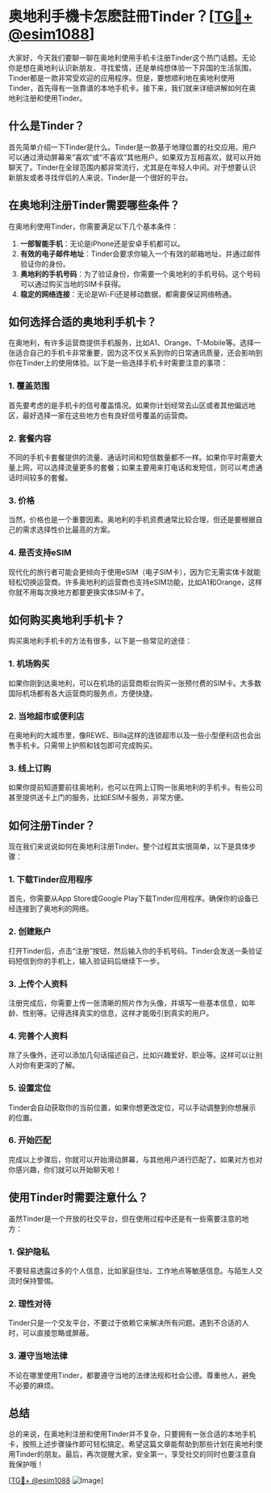 # 奥地利手機卡怎麽註冊Tinder？[[TG💪+ @esim1088](https://t.me/s/esim1088)]

大家好，今天我们要聊一聊在奥地利使用手机卡注册Tinder这个热门话题。无论你是想在奥地利认识新朋友、寻找爱情，还是单纯想体验一下异国的生活氛围，Tinder都是一款非常受欢迎的应用程序。但是，要想顺利地在奥地利使用Tinder，首先得有一张靠谱的本地手机卡。接下来，我们就来详细讲解如何在奥地利注册和使用Tinder。

## 什么是Tinder？

首先简单介绍一下Tinder是什么。Tinder是一款基于地理位置的社交应用，用户可以通过滑动屏幕来“喜欢”或“不喜欢”其他用户。如果双方互相喜欢，就可以开始聊天了。Tinder在全球范围内都非常流行，尤其是在年轻人中间。对于想要认识新朋友或者寻找伴侣的人来说，Tinder是一个很好的平台。

## 在奥地利注册Tinder需要哪些条件？

在奥地利使用Tinder，你需要满足以下几个基本条件：

1. **一部智能手机**：无论是iPhone还是安卓手机都可以。
2. **有效的电子邮件地址**：Tinder会要求你输入一个有效的邮箱地址，并通过邮件验证你的身份。
3. **奥地利的手机号码**：为了验证身份，你需要一个奥地利的手机号码。这个号码可以通过购买当地的SIM卡获得。
4. **稳定的网络连接**：无论是Wi-Fi还是移动数据，都需要保证网络畅通。

## 如何选择合适的奥地利手机卡？

在奥地利，有许多运营商提供手机服务，比如A1、Orange、T-Mobile等。选择一张适合自己的手机卡非常重要，因为这不仅关系到你的日常通讯质量，还会影响到你在Tinder上的使用体验。以下是一些选择手机卡时需要注意的事项：

### 1. **覆盖范围**
   首先要考虑的是手机卡的信号覆盖情况。如果你计划经常去山区或者其他偏远地区，最好选择一家在这些地方也有良好信号覆盖的运营商。

### 2. **套餐内容**
   不同的手机卡套餐提供的流量、通话时间和短信数量都不一样。如果你平时需要大量上网，可以选择流量更多的套餐；如果主要用来打电话和发短信，则可以考虑通话时间较多的套餐。

### 3. **价格**
   当然，价格也是一个重要因素。奥地利的手机资费通常比较合理，但还是要根据自己的需求选择性价比最高的方案。

### 4. **是否支持eSIM**
   现代化的旅行者可能会更倾向于使用eSIM（电子SIM卡），因为它无需实体卡就能轻松切换运营商。许多奥地利的运营商也支持eSIM功能，比如A1和Orange，这样你就不用每次换地方都要更换实体SIM卡了。

## 如何购买奥地利手机卡？

购买奥地利手机卡的方法有很多，以下是一些常见的途径：

### 1. **机场购买**
   如果你刚到达奥地利，可以在机场的运营商柜台购买一张预付费的SIM卡。大多数国际机场都有各大运营商的服务点，方便快捷。

### 2. **当地超市或便利店**
   在奥地利的大城市里，像REWE、Billa这样的连锁超市以及一些小型便利店也会出售手机卡。只需带上护照和钱包即可完成购买。

### 3. **线上订购**
   如果你提前知道要前往奥地利，也可以在网上订购一张奥地利的手机卡。有些公司甚至提供送卡上门的服务，比如ESIM卡服务，非常方便。

## 如何注册Tinder？

现在我们来说说如何在奥地利注册Tinder。整个过程其实很简单，以下是具体步骤：

### 1. **下载Tinder应用程序**
   首先，你需要从App Store或Google Play下载Tinder应用程序。确保你的设备已经连接到了奥地利的网络。

### 2. **创建账户**
   打开Tinder后，点击“注册”按钮，然后输入你的手机号码。Tinder会发送一条验证码短信到你的手机上，输入验证码后继续下一步。

### 3. **上传个人资料**
   注册完成后，你需要上传一张清晰的照片作为头像，并填写一些基本信息，如年龄、性别等。记得选择真实的信息，这样才能吸引到真实的用户。

### 4. **完善个人资料**
   除了头像外，还可以添加几句话描述自己，比如兴趣爱好、职业等。这样可以让别人对你有更深的了解。

### 5. **设置定位**
   Tinder会自动获取你的当前位置，如果你想更改定位，可以手动调整到你想展示的位置。

### 6. **开始匹配**
   完成以上步骤后，你就可以开始滑动屏幕，与其他用户进行匹配了。如果对方也对你感兴趣，你们就可以开始聊天啦！

## 使用Tinder时需要注意什么？

虽然Tinder是一个开放的社交平台，但在使用过程中还是有一些需要注意的地方：

### 1. **保护隐私**
   不要轻易透露过多的个人信息，比如家庭住址、工作地点等敏感信息。与陌生人交流时保持警惕。

### 2. **理性对待**
   Tinder只是一个交友平台，不要过于依赖它来解决所有问题。遇到不合适的人时，可以直接忽略或屏蔽。

### 3. **遵守当地法律**
   不论在哪里使用Tinder，都要遵守当地的法律法规和社会公德。尊重他人，避免不必要的麻烦。

## 总结

总的来说，在奥地利注册和使用Tinder并不复杂，只要拥有一张合适的本地手机卡，按照上述步骤操作即可轻松搞定。希望这篇文章能帮助到那些计划在奥地利使用Tinder的朋友。最后，再次提醒大家，安全第一，享受社交的同时也要注意自我保护哦！

[[TG💪+ @esim1088](https://t.me/s/esim1088) ![Image](https://i.postimg.cc/4NQfJmqS/Snipaste-2025-05-13-00-14-12.png)]